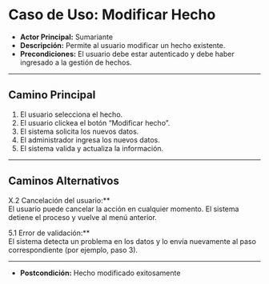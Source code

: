 # Caso de Uso: Modificar Hecho

- **Actor Principal:** Sumariante  
- **Descripción:** Permite al usuario modificar un hecho existente.  
- **Precondiciones:** El usuario debe estar autenticado y debe haber ingresado a la gestión de hechos. 

---

## Camino Principal

1. El usuario selecciona el hecho.
2. El usuario clickea el botón “Modificar hecho”.
3. El sistema solicita los nuevos datos.
4. El administrador ingresa los nuevos datos.
5. El sistema valida y actualiza la información.

---

## Caminos Alternativos

X.2 Cancelación del usuario:**  
  El usuario puede cancelar la acción en cualquier momento. El sistema detiene el proceso y vuelve al menú anterior.

5.1 Error de validación:**  
  El sistema detecta un problema en los datos y lo envía nuevamente al paso correspondiente (por ejemplo, paso 3).

---

- **Postcondición:** Hecho modificado exitosamente
